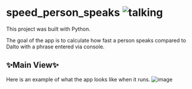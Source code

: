 # speed_person_speaks ![talking](https://github.com/DarielEGM/speed_person_speaks/assets/123778387/4d570466-962f-468e-b083-718add973d77)

This project was built with Python.

The goal of the app is to calculate how fast a person speaks compared to Dalto with a phrase entered via console.

## ✨**Main View**✨

Here is an example of what the app looks like when it runs.
![image](https://github.com/DarielEGM/speed_person_speaks/assets/123778387/8d2e54ca-c2e9-44e8-b675-07f5d91ceee0)
